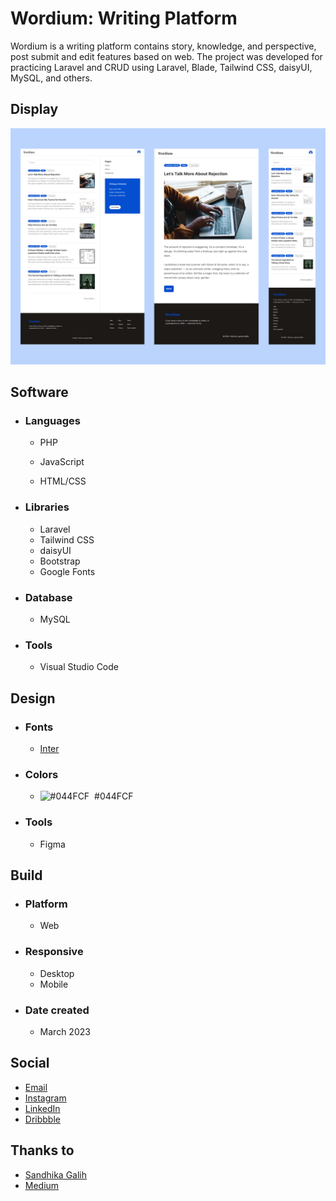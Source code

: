 # Wordium: Writing Platform
Wordium is a writing platform contains story, knowledge, and perspective, post submit and edit features based on web. The project was developed for practicing Laravel and CRUD using Laravel, Blade, Tailwind CSS, daisyUI, MySQL, and others.

## Display
![Display](https://raw.githubusercontent.com/luqmanherifa/luqman-herifa-personal-portfolio-v2/main/src/images/web_wordium.png)

## Software
- ### Languages
  - PHP
  - JavaScript

  - HTML/CSS

- ### Libraries
  - Laravel
  - Tailwind CSS
  - daisyUI
  - Bootstrap
  - Google Fonts

- ### Database
  - MySQL

- ### Tools
  - Visual Studio Code

## Design
- ### Fonts
  - [Inter](https://fonts.google.com/specimen/Inter)

- ### Colors
  - ![#044FCF](https://placehold.co/20x20/044FCF/044FCF.png)  #044FCF

- ### Tools
  - Figma

## Build
- ### Platform
  - Web

- ### Responsive
  - Desktop
  - Mobile

- ### Date created
  - March 2023

## Social
  - [Email](mailto:luqmanherifa@gmail.com)
  - [Instagram](https://www.instagram.com/luqmanherifa)
  - [LinkedIn](https://www.linkedin.com/in/luqmanherifa)
  - [Dribbble](https://dribbble.com/luqmanherifa)

## Thanks to
  - [Sandhika Galih](https://www.youtube.com/@sandhikagalihWPU)
  - [Medium](https://medium.com)
